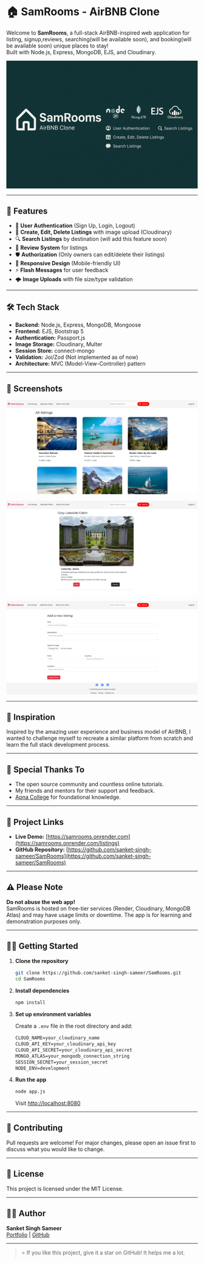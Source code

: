 # 🏠 SamRooms - AirBNB Clone

Welcome to **SamRooms**, a full-stack AirBNB-inspired web application for listing, signup,reviews, searching(will be available soon), and booking(will be available soon) unique places to stay!  
Built with Node.js, Express, MongoDB, EJS, and Cloudinary.

![SamRooms Banner](https://github.com/sanket-singh-sameer/SamRooms/blob/5bc6af29176648d0b1488954f7de6130c21a4963/assets/readme/banner.png?raw=true)

---

## 🚀 Features

- 📝 **User Authentication** (Sign Up, Login, Logout)
- 🏡 **Create, Edit, Delete Listings** with image upload (Cloudinary)
- 🔍 **Search Listings** by destination (will add this feature soon)
- 💬 **Review System** for listings
- 🛡️ **Authorization** (Only owners can edit/delete their listings)
- 📱 **Responsive Design** (Mobile-friendly UI)
- ⚡ **Flash Messages** for user feedback
- 🌩️ **Image Uploads** with file size/type validation

---

## 🛠️ Tech Stack

- **Backend:** Node.js, Express, MongoDB, Mongoose
- **Frontend:** EJS, Bootstrap 5
- **Authentication:** Passport.js
- **Image Storage:** Cloudinary, Multer
- **Session Store:** connect-mongo
- **Validation:** Joi/Zod (Not implemented as of now)
- **Architecture:** MVC (Model-View-Controller) pattern

---

## 📸 Screenshots

![SamRooms Banner](https://github.com/sanket-singh-sameer/SamRooms/blob/5bc6af29176648d0b1488954f7de6130c21a4963/assets/readme/listingPage.png?raw=true)

![SamRooms Banner](https://github.com/sanket-singh-sameer/SamRooms/blob/5bc6af29176648d0b1488954f7de6130c21a4963/assets/readme/showPage.png?raw=true)

![SamRooms Banner](https://github.com/sanket-singh-sameer/SamRooms/blob/5bc6af29176648d0b1488954f7de6130c21a4963/assets/readme/newPage.png?raw=true)

---

## 🌟 Inspiration

Inspired by the amazing user experience and business model of AirBNB, I wanted to challenge myself to recreate a similar platform from scratch and learn the full stack development process.

---

## 🙏 Special Thanks To

- The open source community and countless online tutorials.
- My friends and mentors for their support and feedback.
- [Apna College](https://www.youtube.com/@ApnaCollegeOfficial) for foundational knowledge.

---

## 🔗 Project Links

- **Live Demo:** [https://samrooms.onrender.com](https://samrooms.onrender.com/listings)
- **GitHub Repository:** [https://github.com/sanket-singh-sameer/SamRooms](https://github.com/sanket-singh-sameer/SamRooms)

---

## ⚠️ Please Note

**Do not abuse the web app!**  
SamRooms is hosted on free-tier services (Render, Cloudinary, MongoDB Atlas) and may have usage limits or downtime. The app is for learning and demonstration purposes only.

---

## 🧑‍💻 Getting Started

1. **Clone the repository**
    ```bash
    git clone https://github.com/sanket-singh-sameer/SamRooms.git
    cd SamRooms
    ```

2. **Install dependencies**
    ```bash
    npm install
    ```

3. **Set up environment variables**

    Create a `.env` file in the root directory and add:
    ```
    CLOUD_NAME=your_cloudinary_name
    CLOUD_API_KEY=your_cloudinary_api_key
    CLOUD_API_SECRET=your_cloudinary_api_secret
    MONGO_ATLAS=your_mongodb_connection_string
    SESSION_SECRET=your_session_secret
    NODE_ENV=development
    ```

4. **Run the app**
    ```bash
    node app.js
    ```
    Visit [http://localhost:8080](http://localhost:8080)

---

## 🤝 Contributing

Pull requests are welcome! For major changes, please open an issue first to discuss what you would like to change.

---

## 📄 License

This project is licensed under the MIT License.

---

## 🙋‍♂️ Author

**Sanket Singh Sameer**  
[Portfolio](https://sanket-singh-sameer.github.io/) | [GitHub](https://github.com/sanket-singh-sameer)

---

> ⭐️ If you like this project, give it a star on GitHub! It helps me a lot.